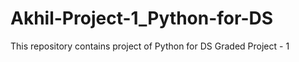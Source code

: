 # Akhil-Project-1_Python-for-DS
This repository contains project of Python for DS Graded Project - 1
